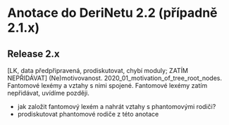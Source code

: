 Anotace do DeriNetu 2.2 (případně 2.1.x)
=============================

Release 2.x
-----------------

[LK, data předpřipravená, prodiskutovat, chybí moduly; ZATÍM NEPŘIDÁVAT]
(Ne)motivovanost. 2020_01_motivation_of_tree_root_nodes. Fantomové lexémy a
vztahy s nimi spojené. Fantomové lexémy zatím nepřidávat, uvídíme později.
- jak založit fantomový lexém a nahrát vztahy s phantomovými rodiči?
- prodiskutovat phantomové rodiče z této anotace

